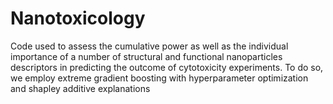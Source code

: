 # Nanotoxicology
Code used to assess the cumulative power as well as the individual importance of a number of structural and 
functional nanoparticles descriptors  in predicting the outcome of cytotoxicity experiments. To do so, 
we employ extreme gradient boosting with hyperparameter optimization and shapley additive explanations 
